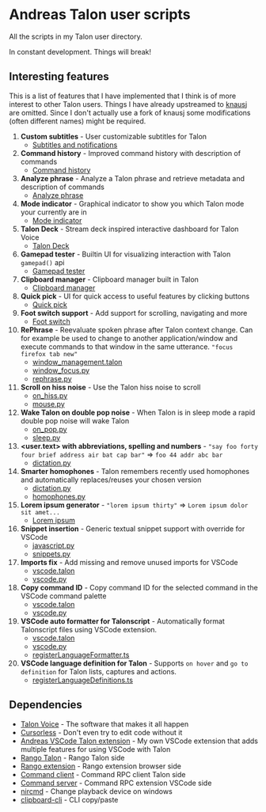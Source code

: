 # Andreas Talon user scripts

All the scripts in my Talon user directory.

In constant development. Things will break!

## Interesting features

This is a list of features that I have implemented that I think is of more interest to other Talon users. Things I have already upstreamed to [knausj](https://github.com/knausj85/knausj_talon) are omitted. Since I don't actually use a fork of knausj some modifications (often different names) might be required.

1. **Custom subtitles** - User customizable subtitles for Talon
    - [Subtitles and notifications](./core/on_phrase/subtitles_and_notifications)
2. **Command history** - Improved command history with description of commands
    - [Command history](./core/on_phrase/command_history)
3. **Analyze phrase** - Analyze a Talon phrase and retrieve metadata and description of commands
    - [Analyze phrase](./core/on_phrase/analyze_phrase)
4. **Mode indicator** - Graphical indicator to show you which Talon mode your currently are in
    - [Mode indicator](./plugins/mode_indicator)
5. **Talon Deck** - Stream deck inspired interactive dashboard for Talon Voice
    - [Talon Deck](https://github.com/AndreasArvidsson/talon-deck)
6. **Gamepad tester** - Builtin UI for visualizing interaction with Talon `gamepad()` api
    - [Gamepad tester](./plugins/gamepad_tester)
7. **Clipboard manager** - Clipboard manager built in Talon
    - [Clipboard manager](./plugins/clipboard_manager)
8. **Quick pick** - UI for quick access to useful features by clicking buttons
    - [Quick pick](./plugins/quick_pick)
9. **Foot switch support** - Add support for scrolling, navigating and more
    - [Foot switch](./core/foot_switch)
10. **RePhrase** - Reevaluate spoken phrase after Talon context change. Can for example be used to change to another application/window and execute commands to that window in the same utterance. `"focus firefox tab new"`
    - [window_management.talon](https://github.com/AndreasArvidsson/andreas-talon/blob/f84a1aed3a11608eafcacd12ce37244a6cc07502/misc/window_management/window_management.talon#L1-L5)
    - [window_focus.py](https://github.com/AndreasArvidsson/andreas-talon/blob/f84a1aed3a11608eafcacd12ce37244a6cc07502/misc/window_management/window_focus.py#L111-L117)
    - [rephrase.py](https://github.com/AndreasArvidsson/andreas-talon/blob/master/misc/rephrase.py)
11. **Scroll on hiss noise** - Use the Talon hiss noise to scroll
    - [on_hiss.py](https://github.com/AndreasArvidsson/andreas-talon/blob/ef049e9cf50b2694ee1b2f039fc102bd488ca1ae/misc/on_hiss.py)
    - [mouse.py](https://github.com/AndreasArvidsson/andreas-talon/blob/ef049e9cf50b2694ee1b2f039fc102bd488ca1ae/misc/mouse/mouse.py#L97-L112)
12. **Wake Talon on double pop noise** - When Talon is in sleep mode a rapid double pop noise will wake Talon
    - [on_pop.py](https://github.com/AndreasArvidsson/andreas-talon/blob/ef049e9cf50b2694ee1b2f039fc102bd488ca1ae/misc/on_pop.py)
    - [sleep.py](https://github.com/AndreasArvidsson/andreas-talon/blob/ef049e9cf50b2694ee1b2f039fc102bd488ca1ae/misc/sleep/sleep.py#L23-L29)
13. **<user.text> with abbreviations, spelling and numbers** - `"say foo forty four brief address air bat cap bar"` => `foo 44 addr abc bar`
    - [dictation.py](https://github.com/AndreasArvidsson/andreas-talon/blob/cbe580f5c6984afe31c76c3a3feb9229b1ede1d1/text/dictation.py#L44-L60)
14. **Smarter homophones** - Talon remembers recently used homophones and automatically replaces/reuses your chosen version
    - [dictation.py](https://github.com/AndreasArvidsson/andreas-talon/blob/523c5086950459fac4ff044b1f2509684c9e14fa/text/dictation.py#L136)
    - [homophones.py](https://github.com/AndreasArvidsson/andreas-talon/blob/523c5086950459fac4ff044b1f2509684c9e14fa/text/homophones/homophones.py#L101-L109)
15. **Lorem ipsum generator** - `"lorem ipsum thirty"` => `Lorem ipsum dolor sit amet...`
    - [Lorem ipsum](https://github.com/AndreasArvidsson/andreas-talon/blob/c30bef1bb8dea6e69a717c2038fa57b0c4afc2d6/plugins/lorem_ipsum)
16. **Snippet insertion** - Generic textual snippet support with override for VSCode
    - [javascript.py](https://github.com/AndreasArvidsson/andreas-talon/blob/ef049e9cf50b2694ee1b2f039fc102bd488ca1ae/langs/javascript/javascript.py#L139-L144)
    - [snippets.py](https://github.com/AndreasArvidsson/andreas-talon/blob/master/text/snippets.py)
17. **Imports fix** - Add missing and remove unused imports for VSCode
    - [vscode.talon](https://github.com/AndreasArvidsson/andreas-talon/blob/cc2f5ecd5f696addd1d8df60207337e295fa800e/apps/vscode/vscode.talon#L32-L35)
    - [vscode.py](https://github.com/AndreasArvidsson/andreas-talon/blob/ef049e9cf50b2694ee1b2f039fc102bd488ca1ae/apps/vscode/vscode.py#L391-L396)
18. **Copy command ID** - Copy command ID for the selected command in the VSCode command palette
    - [vscode.talon](https://github.com/AndreasArvidsson/andreas-talon/blob/ef049e9cf50b2694ee1b2f039fc102bd488ca1ae/apps/vscode/vscode.talon#L252)
    - [vscode.py](https://github.com/AndreasArvidsson/andreas-talon/blob/ef049e9cf50b2694ee1b2f039fc102bd488ca1ae/apps/vscode/vscode.py#L382-L389)
19. **VSCode auto formatter for Talonscript** - Automatically format Talonscript files using VSCode extension.
    - [vscode.talon](https://github.com/AndreasArvidsson/andreas-talon/blob/11cd0cebefacd60bea51b58ebe5e7b2cf4d54b06/apps/vscode/vscode.talon#L20)
    - [vscode.py](https://github.com/AndreasArvidsson/andreas-talon/blob/11cd0cebefacd60bea51b58ebe5e7b2cf4d54b06/apps/vscode/vscode.py#L255-L256)
    - [registerLanguageFormatter.ts](https://github.com/AndreasArvidsson/andreas-talon-vscode/blob/master/src/registerLanguageFormatter.ts)
20. **VSCode language definition for Talon** - Supports `on hover` and `go to definition` for Talon lists, captures and actions.
    - [registerLanguageDefinitions.ts](https://github.com/AndreasArvidsson/andreas-talon-vscode/blob/master/src/registerLanguageDefinitions.ts)

## Dependencies

-   [Talon Voice](https://talonvoice.com) - The software that makes it all happen
-   [Cursorless](https://github.com/cursorless-dev/cursorless) - Don't even try to edit code without it
-   [Andreas VSCode Talon extension](https://github.com/AndreasArvidsson/vscode-talon-extension) - My own VSCode extension that adds multiple features for using VSCode with Talon
-   [Rango Talon](https://github.com/AndreasArvidsson/rango-talon) - Rango Talon side
-   [Rango extension](https://addons.mozilla.org/en-US/firefox/addon/rango) - Rango extension browser side
-   [Command client](https://github.com/AndreasArvidsson/talon-vscode-command-client) - Command RPC client Talon side
-   [Command server](https://marketplace.visualstudio.com/items?itemName=pokey.command-server) - Command RPC extension VSCode side
-   [nircmd](https://www.nirsoft.net/utils/nircmd.html) - Change playback device on windows
-   [clipboard-cli](https://www.npmjs.com/package/clipboard-cli) - CLI copy/paste
